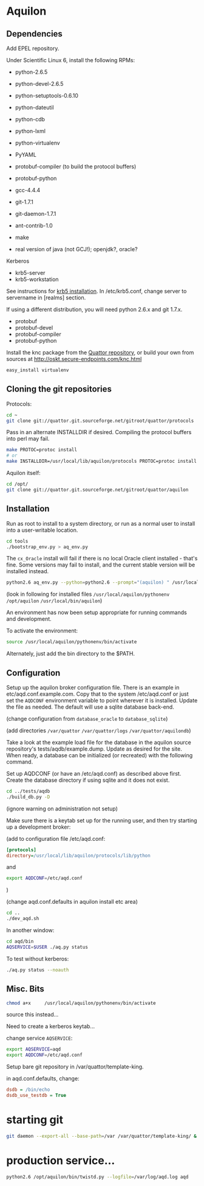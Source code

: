 Aquilon
=======

Dependencies
------------

Add EPEL repository.

Under Scientific Linux 6, install the following RPMs:

*   python-2.6.5
*   python-devel-2.6.5
*   python-setuptools-0.6.10
*   python-dateutil
*   python-cdb
*   python-lxml
*   python-virtualenv
*   PyYAML
*   protobuf-compiler (to build the protocol buffers)
*   protobuf-python
*   gcc-4.4.4
*   git-1.7.1
*   git-daemon-1.7.1
*   ant-contrib-1.0
*   make

* real version of java (not GCJ!); openjdk?, oracle?

Kerberos

* krb5-server
* krb5-workstation

See instructions for [krb5
installation](http://tldp.org/HOWTO/Kerberos-Infrastructure-HOWTO/install.html). In
/etc/krb5.conf, change server to servername in [realms] section.


If using a different distribution, you will need python 2.6.x and git
1.7.x.

* protobuf
* protobuf-devel
* protobuf-compiler
* protobuf-python

Install the knc package from the
[Quattor repository](http://yum.quattor.org/external), or build your own from
sources at http://oskt.secure-endpoints.com/knc.html
```bash
easy_install virtualenv
```


Cloning the git repositories
----------------------------

Protocols:

```bash
cd ~
git clone git://quattor.git.sourceforge.net/gitroot/quattor/protocols
```

Pass in an alternate INSTALLDIR if desired.  Compiling the protocol
buffers into perl may fail.

```bash
make PROTOC=protoc install
# or
make INSTALLDIR=/usr/local/lib/aquilon/protocols PROTOC=protoc install
```
Aquilon itself:

```bash
cd /opt/
git clone git://quattor.git.sourceforge.net/gitroot/quattor/aquilon
```

Installation
------------

Run as root to install to a system directory, or run as a normal user
to install into a user-writable location.

```bash
cd tools
./bootstrap_env.py > aq_env.py
```

The `cx_Oracle` install will fail if there is no local Oracle client
installed - that's fine.  Some versions may fail to install, and the
current stable version will be installed instead.

```bash
python2.6 aq_env.py --python=python2.6 --prompt="(aquilon) " /usr/local/aquilon/pythonenv --system-site-packages
```

(look in following for installed files
 `/usr/local/aquilon/pythonenv`
 `/opt/aquilon`
 `/usr/local/bin/aquilon`)

An environment has now been setup appropriate for running commands and development.

To activate the environment:

```bash
source /usr/local/aquilon/pythonenv/bin/activate
```

Alternately, just add the bin directory to the $PATH.


Configuration
-------------

Setup up the aquilon broker configuration file.  There is an example
in etc/aqd.conf.example.com.  Copy that to the system /etc/aqd.conf or
just set the `AQDCONF` environment variable to point wherever it is
installed.  Update the file as needed. The default will use a sqlite
database back-end.

(change configuration from `database_oracle` to `database_sqlite`)

(add directories `/var/quattor` `/var/quattor/logs` `/var/quattor/aquilondb`)

Take a look at the example load file for the database in the aquilon
source repository's tests/aqdb/example.dump.  Update as desired for
the site.  When ready, a database can be initialized (or recreated)
with the following command.

Set up AQDCONF (or have an /etc/aqd.conf) as described above first.
Create the database directory if using sqlite and it does not exist.

```bash
cd ../tests/aqdb
./build_db.py -D
```

(ignore warning on administration not setup)

Make sure there is a keytab set up for the running user, and then
try starting up a development broker:

(add to configuration file /etc/aqd.conf:

```ini
[protocols]
directory=/usr/local/lib/aquilon/protocols/lib/python
```

and

```bash
export AQDCONF=/etc/aqd.conf
```
)


(change aqd.conf.defaults in aquilon install etc area)

```bash
cd ..
./dev_aqd.sh
```

In another window:

```bash
cd aqd/bin
AQSERVICE=$USER ./aq.py status
```

To test without kerberos:

```bash
./aq.py status --noauth
```

Misc. Bits
----------

```bash
chmod a+x     /usr/local/aquilon/pythonenv/bin/activate
```
source this instead...

Need to create a kerberos keytab...

change service `AQSERVICE`:

```bash
export AQSERVICE=aqd
export AQDCONF=/etc/aqd.conf
```

Setup bare git repository in /var/quattor/template-king.

in aqd.conf.defaults, change:

```ini
dsdb = /bin/echo
dsdb_use_testdb = True
```


# starting git

```bash
git daemon --export-all --base-path=/var /var/quattor/template-king/ &
```

# production service...

```bash
python2.6 /opt/aquilon/bin/twistd.py --logfile=/var/log/aqd.log aqd
```
